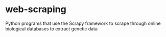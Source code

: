# web-scraping
Python programs that use the Scrapy framework to scrape through online biological databases  to extract genetic data
